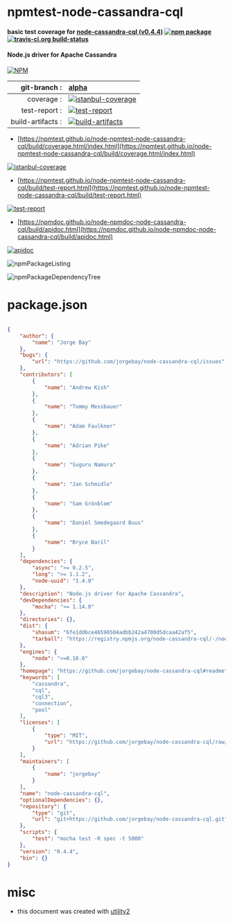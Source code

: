 # npmtest-node-cassandra-cql

#### basic test coverage for  [node-cassandra-cql (v0.4.4)](https://github.com/jorgebay/node-cassandra-cql#readme)  [![npm package](https://img.shields.io/npm/v/npmtest-node-cassandra-cql.svg?style=flat-square)](https://www.npmjs.org/package/npmtest-node-cassandra-cql) [![travis-ci.org build-status](https://api.travis-ci.org/npmtest/node-npmtest-node-cassandra-cql.svg)](https://travis-ci.org/npmtest/node-npmtest-node-cassandra-cql)

#### Node.js driver for Apache Cassandra

[![NPM](https://nodei.co/npm/node-cassandra-cql.png?downloads=true&downloadRank=true&stars=true)](https://www.npmjs.com/package/node-cassandra-cql)

| git-branch : | [alpha](https://github.com/npmtest/node-npmtest-node-cassandra-cql/tree/alpha)|
|--:|:--|
| coverage : | [![istanbul-coverage](https://npmtest.github.io/node-npmtest-node-cassandra-cql/build/coverage.badge.svg)](https://npmtest.github.io/node-npmtest-node-cassandra-cql/build/coverage.html/index.html)|
| test-report : | [![test-report](https://npmtest.github.io/node-npmtest-node-cassandra-cql/build/test-report.badge.svg)](https://npmtest.github.io/node-npmtest-node-cassandra-cql/build/test-report.html)|
| build-artifacts : | [![build-artifacts](https://npmtest.github.io/node-npmtest-node-cassandra-cql/glyphicons_144_folder_open.png)](https://github.com/npmtest/node-npmtest-node-cassandra-cql/tree/gh-pages/build)|

- [https://npmtest.github.io/node-npmtest-node-cassandra-cql/build/coverage.html/index.html](https://npmtest.github.io/node-npmtest-node-cassandra-cql/build/coverage.html/index.html)

[![istanbul-coverage](https://npmtest.github.io/node-npmtest-node-cassandra-cql/build/screenCapture.buildCi.browser.%252Ftmp%252Fbuild%252Fcoverage.lib.html.png)](https://npmtest.github.io/node-npmtest-node-cassandra-cql/build/coverage.html/index.html)

- [https://npmtest.github.io/node-npmtest-node-cassandra-cql/build/test-report.html](https://npmtest.github.io/node-npmtest-node-cassandra-cql/build/test-report.html)

[![test-report](https://npmtest.github.io/node-npmtest-node-cassandra-cql/build/screenCapture.buildCi.browser.%252Ftmp%252Fbuild%252Ftest-report.html.png)](https://npmtest.github.io/node-npmtest-node-cassandra-cql/build/test-report.html)

- [https://npmdoc.github.io/node-npmdoc-node-cassandra-cql/build/apidoc.html](https://npmdoc.github.io/node-npmdoc-node-cassandra-cql/build/apidoc.html)

[![apidoc](https://npmdoc.github.io/node-npmdoc-node-cassandra-cql/build/screenCapture.buildCi.browser.%252Ftmp%252Fbuild%252Fapidoc.html.png)](https://npmdoc.github.io/node-npmdoc-node-cassandra-cql/build/apidoc.html)

![npmPackageListing](https://npmtest.github.io/node-npmtest-node-cassandra-cql/build/screenCapture.npmPackageListing.svg)

![npmPackageDependencyTree](https://npmtest.github.io/node-npmtest-node-cassandra-cql/build/screenCapture.npmPackageDependencyTree.svg)



# package.json

```json

{
    "author": {
        "name": "Jorge Bay"
    },
    "bugs": {
        "url": "https://github.com/jorgebay/node-cassandra-cql/issues"
    },
    "contributors": [
        {
            "name": "Andrew Kish"
        },
        {
            "name": "Tommy Messbauer"
        },
        {
            "name": "Adam Faulkner"
        },
        {
            "name": "Adrian Pike"
        },
        {
            "name": "Suguru Namura"
        },
        {
            "name": "Jan Schmidle"
        },
        {
            "name": "Sam Grönblom"
        },
        {
            "name": "Daniel Smedegaard Buus"
        },
        {
            "name": "Bryce Baril"
        }
    ],
    "dependencies": {
        "async": ">= 0.2.5",
        "long": ">= 1.1.2",
        "node-uuid": "1.4.0"
    },
    "description": "Node.js driver for Apache Cassandra",
    "devDependencies": {
        "mocha": ">= 1.14.0"
    },
    "directories": {},
    "dist": {
        "shasum": "6fe1dd6ce46596504adbb242a4700d5dcaa42af5",
        "tarball": "https://registry.npmjs.org/node-cassandra-cql/-/node-cassandra-cql-0.4.4.tgz"
    },
    "engines": {
        "node": ">=0.10.0"
    },
    "homepage": "https://github.com/jorgebay/node-cassandra-cql#readme",
    "keywords": [
        "cassandra",
        "cql",
        "cql3",
        "connection",
        "pool"
    ],
    "licenses": [
        {
            "type": "MIT",
            "url": "https://github.com/jorgebay/node-cassandra-cql/raw/master/LICENSE.txt"
        }
    ],
    "maintainers": [
        {
            "name": "jorgebay"
        }
    ],
    "name": "node-cassandra-cql",
    "optionalDependencies": {},
    "repository": {
        "type": "git",
        "url": "git+https://github.com/jorgebay/node-cassandra-cql.git"
    },
    "scripts": {
        "test": "mocha test -R spec -t 5000"
    },
    "version": "0.4.4",
    "bin": {}
}
```



# misc
- this document was created with [utility2](https://github.com/kaizhu256/node-utility2)
